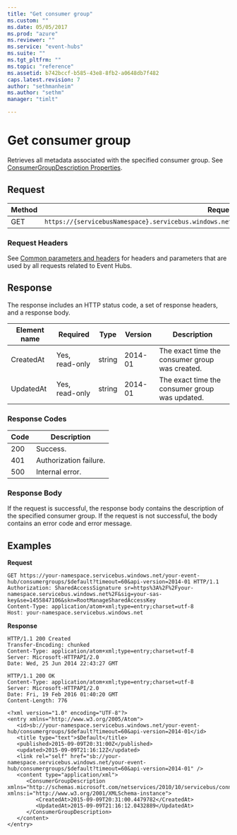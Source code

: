 ```yaml
---
title: "Get consumer group"
ms.custom: ""
ms.date: 05/05/2017
ms.prod: "azure"
ms.reviewer: ""
ms.service: "event-hubs"
ms.suite: ""
ms.tgt_pltfrm: ""
ms.topic: "reference"
ms.assetid: b742bccf-b585-43e8-8fb2-a0648db7f482
caps.latest.revision: 7
author: "sethmanheim"
ms.author: "sethm"
manager: "timlt"

---
```


# Get consumer group

Retrieves all metadata associated with the specified consumer group. See [ConsumerGroupDescription Properties](/dotnet/api/microsoft.servicebus.messaging.consumergroupdescription#properties).  
  
## Request  
  
|Method|Request URI|  
|------------|-----------------|  
|GET|`https://{servicebusNamespace}.servicebus.windows.net/{eventHubPath}/consumergroups/{consumergroupName}`|  
  
### Request Headers  

See [Common parameters and headers](event-hubs-management-rest.md#bk_common) for headers and parameters that are used by all requests related to Event Hubs.  
  
## Response  

The response includes an HTTP status code, a set of response headers, and a response body.  
  
|Element name|Required|Type|Version|Description|  
|------------------|--------------|----------|-------------|-----------------|  
|CreatedAt|Yes, read-only|string|2014-01|The exact time the consumer group was created.|  
|UpdatedAt|Yes, read-only|string|2014-01|The exact time the consumer group was updated.|  
  
### Response Codes  
  
|Code|Description|  
|----------|-----------------|  
|200|Success.|  
|401|Authorization failure.|  
|500|Internal error.|  
  
### Response Body  

If the request is successful, the response body contains the description of the specified consumer group. If the request is not successful, the body contains an error code and error message.  
  
## Examples  

**Request**  
  
```  
GET https://your-namespace.servicebus.windows.net/your-event-hub/consumergroups/$default?timeout=60&api-version=2014-01 HTTP/1.1  
Authorization: SharedAccessSignature sr=https%3A%2F%2Fyour-namespace.servicebus.windows.net%2F&sig=your-sas-key&se=1455847106&skn=RootManageSharedAccessKey  
Content-Type: application/atom+xml;type=entry;charset=utf-8  
Host: your-namespace.servicebus.windows.net  
```  
  
**Response**  
  
```  
HTTP/1.1 200 Created  
Transfer-Encoding: chunked  
Content-Type: application/atom+xml;type=entry;charset=utf-8  
Server: Microsoft-HTTPAPI/2.0  
Date: Wed, 25 Jun 2014 22:43:27 GMT  
  
HTTP/1.1 200 OK  
Content-Type: application/atom+xml;type=entry;charset=utf-8  
Server: Microsoft-HTTPAPI/2.0  
Date: Fri, 19 Feb 2016 01:40:20 GMT  
Content-Length: 776  
  
<?xml version="1.0" encoding="UTF-8"?>  
<entry xmlns="http://www.w3.org/2005/Atom">  
   <id>sb://your-namespace.servicebus.windows.net/your-event-hub/consumergroups/$default?timeout=60&api-version=2014-01</id>  
   <title type="text">$Default</title>  
   <published>2015-09-09T20:31:00Z</published>  
   <updated>2015-09-09T21:16:12Z</updated>  
   <link rel="self" href="sb://your-namespace.servicebus.windows.net/your-event-hub/consumergroups/$default?timeout=60&api-version=2014-01" />  
   <content type="application/xml">  
      <ConsumerGroupDescription xmlns="http://schemas.microsoft.com/netservices/2010/10/servicebus/connect" xmlns:i="http://www.w3.org/2001/XMLSchema-instance">  
         <CreatedAt>2015-09-09T20:31:00.4479782</CreatedAt>  
         <UpdatedAt>2015-09-09T21:16:12.0432889</UpdatedAt>  
      </ConsumerGroupDescription>  
   </content>  
</entry>  
  
```

